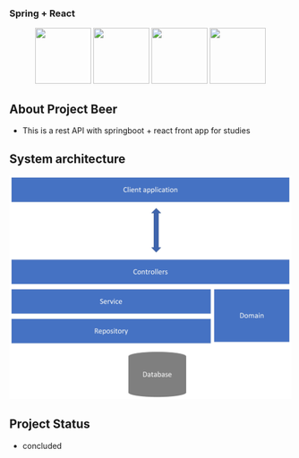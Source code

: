 ### Spring + React

<p align="center">
    <img src="https://devkico.itexto.com.br/wp-content/uploads/2014/08/spring-boot-project-logo.png" width="100px" height="100px"/>
    <img src="https://cdn.iconscout.com/icon/free/png-256/free-java-60-1174953.png" width="100px" height="100px"/>
    <img src="https://www.svgrepo.com/show/303251/mysql-logo.svg" width="100px" height="100px"/>
    <img src="https://ionicframework.com/docs/icons/logo-react-icon.png" width="100px" height="100px"/>
    
</p>

## About Project Beer
* This is a rest API with springboot + react front app for studies

## System architecture
<p align="center">
    <img src="https://github.com/augustojulio-code/imagens_arquiteturas_readme/blob/master/arquiteturaProjectBeer.jpeg" width="600px" height="400px"/>
</p>

## Project Status
* concluded
